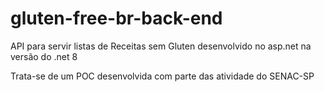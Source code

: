 # gluten-free-br-back-end
API para servir listas de Receitas sem Gluten desenvolvido no asp.net na versão do .net 8

Trata-se de um POC desenvolvida com parte das atividade do SENAC-SP
